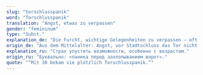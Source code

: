 ```yaml
---
slug: "torschlusspanik"
word: "Torschlusspanik"
translation: "Angst, etwas zu verpassen"
gender: "femininum"
type: "Subst."
explanation_de: "Die Furcht, wichtige Gelegenheiten zu verpassen – oft im Zusammenhang mit dem Älterwerden."
origin_de: "Aus dem Mittelalter: Angst, vor Stadtschluss das Tor nicht mehr zu erreichen."
explanation_ru: "Страх упустить возможности, особенно с возрастом."
origin_ru: "Буквально: «паника перед захлопыванием ворот»."
quote: "“Mit 30 bekam sie plötzlich Torschlusspanik.”"
---
```

